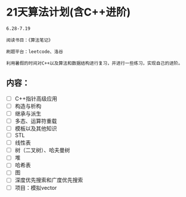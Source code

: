 # 21天算法计划(含C++进阶)

```
6.28-7.19

阅读书目：《算法笔记》

刷题平台：leetcode、洛谷

利用暑假的时间对C++以及算法和数据结构进行复习，并进行一些练习，实现自己的进阶。
```

## 内容：

- [ ] C++指针高级应用
- [ ] 构造与析构
- [ ] 继承与派生
- [ ] 多态、运算符重载
- [ ] 模板以及其他知识
- [ ] STL
- [ ] 线性表
- [ ] 树（二叉树）、哈夫曼树
- [ ] 堆
- [ ] 哈希表
- [ ] 图
- [ ] 深度优先搜索和广度优先搜索
- [ ] 项目：模拟vector